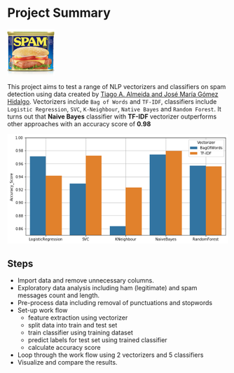# Project Summary

![spam-can](https://github.com/rui-zhang-ocean/Spam_Classifier/blob/master/figs/spam-can.png)

This project aims to test a range of NLP vectorizers and classifiers on spam detection using data created by [Tiago A. Almeida and José María Gómez Hidalgo](http://www.dt.fee.unicamp.br/~tiago/smsspamcollection/). Vectorizers include `Bag of Words` and `TF-IDF`, classifiers include `Logistic Regression`, `SVC`, `K-Neighbour`, `Native Bayes` and `Random Forest`. It turns out that **Naive Bayes** classifier with **TF-IDF** vectorizer outperforms other approaches with an accuracy score of **0.98**

![accuracy_score_barplot](https://github.com/rui-zhang-ocean/Spam_Classifier/blob/master/figs/accuracy_score.png)

## Steps
 - Import data and remove unnecessary columns.
 - Exploratory data analysis including ham (legitimate) and spam messages count and length.
 - Pre-process data including removal of punctuations and stopwords
 - Set-up work flow
     - feature extraction using vectorizer
     - split data into train and test set
     - train classifier using training dataset
     - predict labels for test set using trained classifier
     - calculate accuracy score 
 - Loop through the work flow using 2 vectorizers and 5 classifiers
 - Visualize and compare the results.
